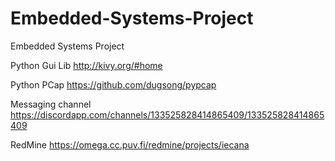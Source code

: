 # Embedded-Systems-Project
Embedded Systems Project 

Python Gui Lib
	http://kivy.org/#home

Python  PCap 
	https://github.com/dugsong/pypcap

Messaging channel
	https://discordapp.com/channels/133525828414865409/133525828414865409

RedMine
	https://omega.cc.puv.fi/redmine/projects/iecana

